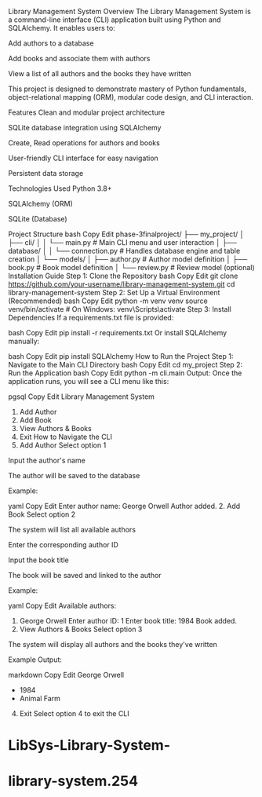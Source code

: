Library Management System
Overview
The Library Management System is a command-line interface (CLI) application built using Python and SQLAlchemy. It enables users to:

Add authors to a database

Add books and associate them with authors

View a list of all authors and the books they have written

This project is designed to demonstrate mastery of Python fundamentals, object-relational mapping (ORM), modular code design, and CLI interaction.

Features
Clean and modular project architecture

SQLite database integration using SQLAlchemy

Create, Read operations for authors and books

User-friendly CLI interface for easy navigation

Persistent data storage

Technologies Used
Python 3.8+

SQLAlchemy (ORM)

SQLite (Database)

Project Structure
bash
Copy
Edit
phase-3finalproject/
├── my_project/
│   ├── cli/
│   │   └── main.py              # Main CLI menu and user interaction
│   ├── database/
│   │   └── connection.py        # Handles database engine and table creation
│   └── models/
│       ├── author.py            # Author model definition
│       ├── book.py              # Book model definition
│       └── review.py            # Review model (optional)
Installation Guide
Step 1: Clone the Repository
bash
Copy
Edit
git clone https://github.com/your-username/library-management-system.git
cd library-management-system
Step 2: Set Up a Virtual Environment (Recommended)
bash
Copy
Edit
python -m venv venv
source venv/bin/activate     # On Windows: venv\Scripts\activate
Step 3: Install Dependencies
If a requirements.txt file is provided:

bash
Copy
Edit
pip install -r requirements.txt
Or install SQLAlchemy manually:

bash
Copy
Edit
pip install SQLAlchemy
How to Run the Project
Step 1: Navigate to the Main CLI Directory
bash
Copy
Edit
cd my_project
Step 2: Run the Application
bash
Copy
Edit
python -m cli.main
Output:
Once the application runs, you will see a CLI menu like this:

pgsql
Copy
Edit
Library Management System
1. Add Author
2. Add Book
3. View Authors & Books
4. Exit
How to Navigate the CLI
1. Add Author
Select option 1

Input the author's name

The author will be saved to the database

Example:

yaml
Copy
Edit
Enter author name: George Orwell
Author added.
2. Add Book
Select option 2

The system will list all available authors

Enter the corresponding author ID

Input the book title

The book will be saved and linked to the author

Example:

yaml
Copy
Edit
Available authors:
1. George Orwell
Enter author ID: 1
Enter book title: 1984
Book added.
3. View Authors & Books
Select option 3

The system will display all authors and the books they've written

Example Output:

markdown
Copy
Edit
George Orwell
  - 1984
  - Animal Farm
4. Exit
Select option 4 to exit the CLI

# LibSys-Library-System-
# library-system.254
